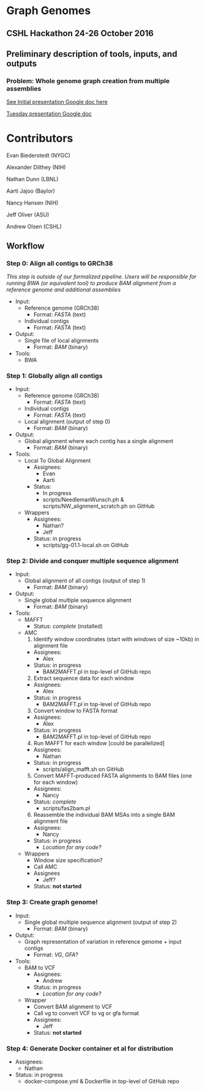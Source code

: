 # Graph Genomes
## CSHL Hackathon 24-26 October 2016

## Preliminary description of tools, inputs, and outputs
### Problem: Whole genome graph creation from multiple assemblies

[See Initial presentation Google doc here](https://docs.google.com/a/lbl.gov/presentation/d/17MTjobkF-wfgamiK2NDwoRGQzlEJ1nzw8VtPqNGBZDI/edit?usp=sharing)

[Tuesday presentation Google doc](https://docs.google.com/presentation/d/1sEx0Q0LdAuBQF0t-JJbwZuXHNvDDwxHrevyfoYrxi68/edit?usp=sharing)


# Contributors 

Evan Biederstedt (NYGC)

Alexander Dilthey (NIH)

Nathan Dunn (LBNL)

Aarti Jajoo (Baylor)

Nancy Hansen (NIH)

Jeff Oliver (ASU)

Andrew Olsen (CSHL)


## Workflow
### Step 0: Align all contigs to GRCh38
_This step is outside of our formalized pipeline. Users will be responsible for
running BWA (or equivalent tool) to produce BAM alignment from a reference
genome and additional assemblies_
+ Input:
  + Reference genome (GRCh38)
    + Format: _FASTA_ (text)
  + Individual contigs
    + Format: _FASTA_ (text)
+ Output:
  + Single file of local alignments
    + Format: _BAM_ (binary)
+ Tools:
  + BWA

### Step 1: Globally align all contigs
+ Input:
  + Reference genome (GRCh38)
    + Format: _FASTA_ (text)
  + Individual contigs
    + Format: _FASTA_ (text)
  + Local alignment (output of step 0)
    + Format: _BAM_ (binary)
+ Output:
  + Global alignment where each contig has a single alignment
    + Format: _BAM_ (binary)
+ Tools:
  + Local To Global Alignment
    + Assignees:
      + Evan
      + Aarti
    + Status:
      + In progress
      + scripts/NeedlemanWunsch.ph & scripts/NW_alignment_scratch.ph on GitHub
  + Wrappers
    + Assignees:
      + Nathan?
      + Jeff
    + Status: in progress
      + scripts/gg-01.1-local.sh on GitHub

### Step 2: Divide and conquer multiple sequence alignment
+ Input:
  + Global alignment of all contigs (output of step 1)
    + Format: _BAM_ (binary)
+ Output:
  + Single global multiple sequence alignment
    + Format: _BAM_ (binary)
+ Tools:
  + MAFFT
    + Status: _complete_ (installed)
  + AMC
    1. Identify window coordinates (start with windows of size ~10kb) in
    alignment file
      + Assignees:
        + Alex
      + Status: in progress
        + BAM2MAFFT.pl in top-level of GitHub repo
    2. Extract sequence data for each window
      + Assignees:
        + Alex
      + Status: in progress
        + BAM2MAFFT.pl in top-level of GitHub repo
    3. Convert window to FASTA format
      + Assignees:
        + Alex
      + Status: in progress
        + BAM2MAFFT.pl in top-level of GitHub repo
    4. Run MAFFT for each window [could be parallelized]
      + Assignees:
        + Nathan
      + Status: in progress
        + scripts/align_mafft.sh on GitHub
    5. Convert MAFFT-produced FASTA alignments to BAM files (one for each
    window)
      + Assignees:
        + Nancy
      + Status: _complete_
        + scripts/fas2bam.pl
    6. Reassemble the individual BAM MSAs into a single BAM alignment file
      + Assignees:
        + Nancy
      + Status: in progress
        + _Location for any code?_
  + Wrappers
    + Window size specification?
    + Call AMC
    + Assignees
      + Jeff?
    + Status: **not started**

### Step 3: Create graph genome!
+ Input:
  + Single global multiple sequence alignment (output of step 2)
    + Format: _BAM_ (binary)
+ Output:
  + Graph representation of variation in reference genome + input contigs
    + Format: _VG_, _GFA_?
+ Tools:
  + BAM to VCF
    + Assignees:
      + Andrew
    + Status: in progress
      + _Location for any code?_
  + Wrapper
    + Convert BAM alignment to VCF
    + Call vg to convert VCF to vg or gfa format
    + Assignees:
      + Jeff
    + Status: **not started**

### Step 4: Generate Docker container et al for distribution
+ Assignees:
  + Nathan
+ Status: in progress
  + docker-compose.yml & Dockerfile in top-level of GitHub repo
